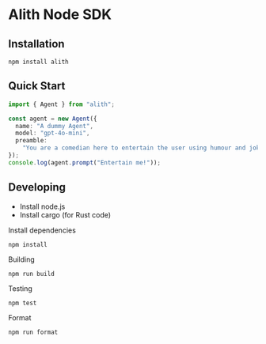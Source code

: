 # Alith Node SDK

## Installation

```shell
npm install alith
```

## Quick Start

```typescript
import { Agent } from "alith";

const agent = new Agent({
  name: "A dummy Agent",
  model: "gpt-4o-mini",
  preamble:
    "You are a comedian here to entertain the user using humour and jokes.",
});
console.log(agent.prompt("Entertain me!"));
```

## Developing

- Install node.js
- Install cargo (for Rust code)

Install dependencies

```shell
npm install
```

Building

```shell
npm run build
```

Testing

```shell
npm test
```

Format

```shell
npm run format
```
